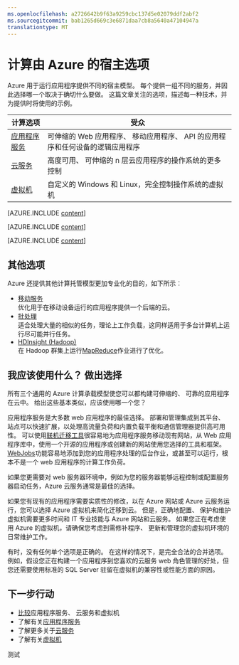 ```yaml
---
ms.openlocfilehash: a2726642b9f63a9259cbc137d5e02079ddf2abf2
ms.sourcegitcommit: bab1265d669c3e6871daa7cb8a5640a47104947a
translationtype: MT
---
```

<properties 
    pageTitle="计算由 Azure 的宿主选项" 
    description="了解有关 Azure 计算承载选项和它们的工作方式︰ 虚拟机、 网站、 云服务，和其他人。" 
    headerExpose="" 
    footerExpose="" 
    services="cloud-services,virtual-machines"
    authors="Thraka" 
    documentationCenter=""
    manager="timlt"/>

<tags 
    ms.service="multiple" 
    ms.workload="multiple" 
    ms.tgt_pltfrm="na" 
    ms.devlang="na" 
    ms.topic="article" 
    ms.date="06/16/2015" 
    ms.author="adegeo;cephalin;kathydav"/>




# 计算由 Azure 的宿主选项

Azure 用于运行应用程序提供不同的宿主模型。 每个提供一组不同的服务，并因此选择哪一个取决于确切什么要做。 这篇文章关注的选项，描述每一种技术，并为提供时将使用的示例。

| 计算选项    | 受众   |
| ------------------ | --------   |
| [应用程序服务]      | 可伸缩的 Web 应用程序、 移动应用程序、 API 的应用程序和任何设备的逻辑应用程序 |
| [云服务]   | 高度可用、 可伸缩的 n 层云应用程序的操作系统的更多控制 |
| [虚拟机] | 自定义的 Windows 和 Linux，完全控制操作系统的虚拟机 |

[AZURE.INCLUDE [content](../../includes/app-service-choose-me-content.md)]

[AZURE.INCLUDE [content](../../includes/cloud-services-choose-me-content.md)]

[AZURE.INCLUDE [content](../../includes/virtual-machines-choose-me-content.md)]

## 其他选项

Azure 还提供其他计算托管模型更加专业化的目的，如下所示︰

* [移动服务](/services/mobile-services/)  
  优化用于在移动设备运行的应用程序提供一个后端的云。
* [批处理](/services/batch/)  
  适合处理大量的相似的任务，理论上工作负载，这同样适用于多台计算机上运行尽可能并行任务。
* [HDInsight (Hadoop)](/services/hdinsight/)  
  在 Hadoop 群集上运行[MapReduce](http://www.asp.net/aspnet/overview/developing-apps-with-windows-azure/building-real-world-cloud-apps-with-windows-azure/data-storage-options/#hadoop)作业进行了优化。 

## 我应该使用什么？ 做出选择

所有三个通用的 Azure 计算承载模型使您可以都构建可伸缩的、 可靠的应用程序在云中。 给出这些基本类似，应该使用哪一个您？

应用程序服务是大多数 web 应用程序的最佳选择。 部署和管理集成到其平台、 站点可以快速扩展，以处理高流量负荷和内置负载平衡和通信管理器提供高可用性。 可以使用[联机迁移工具](https://www.migratetoazure.net/)很容易地为应用程序服务移动现有网站，从 Web 应用程序库中，使用一个开源的应用程序或创建新的网站使用您选择的工具和框架。 [WebJobs](http://go.microsoft.com/fwlink/?linkid=390226)功能容易地添加到您的应用程序处理的后台作业，或甚至可以运行，根本不是一个 web 应用程序的计算工作负荷。 

如果您更需要对 web 服务器环境中，例如为您的服务器能够远程控制或配置服务器启动任务，Azure 云服务通常是最佳的选择。

如果您有现有的应用程序需要实质性的修改，以在 Azure 网站或 Azure 云服务运行，您可以选择 Azure 虚拟机来简化迁移到云。 但是，正确地配置、 保护和维护虚拟机需要更多时间和 IT 专业技能与 Azure 网站和云服务。 如果您正在考虑使用 Azure 的虚拟机，请确保您考虑到需修补程序、 更新和管理您的虚拟机环境的日常维护工作。

有时，没有任何单个选项是正确的。 在这样的情况下，是完全合法的合并选项。 例如，假设您正在构建一个应用程序到您喜欢的云服务 web 角色管理的好处，但您还需要使用标准的 SQL Server 驻留在虚拟机的兼容性或性能方面的原因。 

<!-- In this case, the best option is to combine compute hosting options, as the figure below shows.--

<a name="fig4"></a>
![07_CombineTechnologies][07_CombineTechnologies] 
 
**Figure: A single application can use multiple hosting options.**

As the figure illustrates, the Cloud Services VMs run in a separate cloud service from the Virtual Machines VMs. Still, the two can communicate quite efficiently, so building an app this way is sometimes the best choice.
[07_CombineTechnologies]: ./media/fundamentals-application-models/ExecModels_07_CombineTechnologies.png
!-->

[应用程序服务]: #tellmeas
[虚拟机]: #tellmevm
[云服务]: #tellmecs

## 下一步行动

* [比较](../choose-web-site-cloud-service-vm/)应用程序服务、 云服务和虚拟机
* 了解有关[应用程序服务](../app-service-web-overview.md)
* 了解更多关于[云服务](services/cloud-services/)
* 了解有关[虚拟机](https://msdn.microsoft.com/library/azure/jj156143.aspx) 

测试

